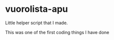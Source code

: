 # vuorolista-apu

Little helper script that I made.

This was one of the first coding things I have done
